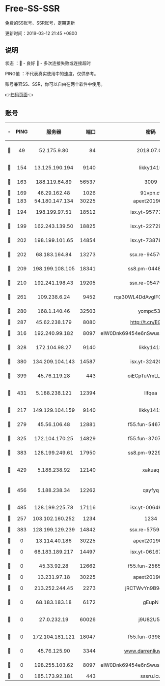 # Free-SS-SSR

免费的SS账号、SSR账号，定期更新

更新时间：2019-03-12 21:45 +0800

## 说明

状态     ：🙂 - 良好 🙁 - 多次连接失败或连接超时

PING值   ：不代表真实使用中的速度，仅供参考。

账号兼容SS、SSR，你可以自由在两个软件中使用。

👉[扫码页面](https://liesauer.github.io/Free-SS-SSR/)👈

## 账号

|-|PING|服务器|端口|密码|加密方式|区域|
|:----:|:----:|:-----:|-----:|:----:|:----:|:----:|
|🙂|49|52.175.9.80|84|2018.07.07|chacha20-ietf-poly1305|HK|
|🙂|154|13.125.190.194|9140|likky1415|aes-256-cfb|KR|
|🙂|163|188.119.64.89|56537|3009|aes-256-cfb|RU|
|🙂|169|46.29.162.48|1026|91vpn.cf|rc4-md5|RU|
|🙂|183|54.180.147.134|30225|apext2019006|chacha20|KR|
|🙂|194|198.199.97.51|18512|isx.yt-95771540|aes-256-cfb|US|
|🙂|199|162.243.139.50|18825|isx.yt-22729980|aes-256-cfb|US|
|🙂|202|198.199.101.65|14854|isx.yt-73878638|aes-256-cfb|US|
|🙂|202|68.183.164.84|13273|ssx.re-94570018|aes-256-cfb|US|
|🙂|209|198.199.108.105|18341|ss8.pm-04487647|aes-256-cfb|US|
|🙂|210|192.241.198.43|19205|ssx.re-05479677|aes-256-cfb|US|
|🙂|261|109.238.6.24|9452|rqa30WL4DdAvgIFG6Fs3znzTa|aes-256-cfb|FR|
|🙂|280|168.1.140.46|32503|yompc535|aes-256-cfb|AU|
|🙂|287|45.62.238.179|8080|http://t.cn/EGJIyrl|rc4-md5|CA|
|🙂|316|192.240.99.182|8097|eIW0Dnk69454e6nSwuspv9DmS201tQ0D|aes-256-cfb|US|
|🙂|328|172.104.98.27|9140|likky1415|aes-256-cfb|JP|
|🙂|380|134.209.104.143|14587|isx.yt-32420603|aes-256-cfb|SG|
|🙂|399|45.76.119.28|443|oiECpTuVmLLxk4Ts|aes-256-cfb|AU|
|🙂|431|5.188.238.121|12394|llfqea|chacha20-ietf-poly1305|BR|
|🙂|217|149.129.104.159|9140|likky1415|aes-256-cfb|HK|
|🙂|279|45.56.106.48|12881|f55.fun-54673265|aes-256-cfb|US|
|🙂|325|172.104.170.25|14829|f55.fun-37079700|aes-256-cfb|SG|
|🙂|383|128.199.249.61|17950|ss8.pm-92296749|aes-256-cfb|SG|
|🙂|429|5.188.238.92|12140|xakuaq|chacha20-ietf-poly1305|BR|
|🙂|456|5.188.238.34|12262|qayfyq|chacha20-ietf-poly1305|BR|
|🙂|485|128.199.225.78|17116|isx.yt-00649324|aes-256-cfb|SG|
|🙁|257|103.102.160.252|1234|1234|rc4-md5|JP|
|🙁|383|128.199.129.239|14842|ssx.re-57595800|aes-256-cfb|SG|
|🙁|0|13.114.40.186|30225|apext2019006|chacha20|JP|
|🙁|0|68.183.189.217|14497|isx.yt-06167002|aes-256-cfb|SG|
|🙁|0|45.33.92.28|12662|f55.fun-25657857|aes-256-cfb|US|
|🙁|0|13.231.97.18|30225|apext2019006|chacha20|JP|
|🙁|0|213.252.244.45|2273|jRCTWvYn9B9emE2O|aes-256-cfb|LT|
|🙁|0|68.183.183.18|6172|gEupN|aes-256-cfb|SG|
|🙁|0|27.0.232.19|60026|j9U82U53|xchacha20-ietf-poly1305|HK|
|🙁|0|172.104.181.121|18047|f55.fun-03984569|aes-256-cfb|SG|
|🙁|0|45.76.125.90|3344|www.darrenliuwei.com|aes-256-cfb|AU|
|🙁|0|198.255.103.62|8097|eIW0Dnk69454e6nSwuspv9DmS201tQ0D|aes-256-cfb|US|
|🙁|0|185.173.92.181|443|sssru.icu|rc4-md5|RU|
